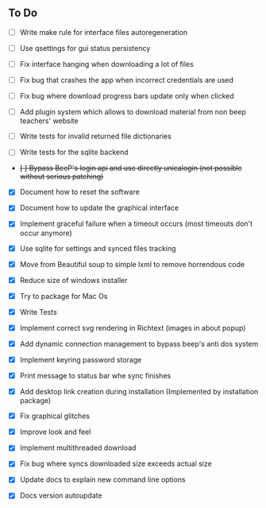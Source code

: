 ## To Do

- [ ] Write make rule for interface files autoregeneration

- [ ] Use qsettings for gui status persistency

- [ ] Fix interface hanging when downloading a lot of files

- [ ] Fix bug that crashes the app when incorrect credentials are used

- [ ] Fix bug where download progress bars update only when clicked

- [ ] Add plugin system which allows to download material from non beep
      teachers' website

- [ ] Write tests for invalid returned file dictionaries

- [ ] Write tests for the sqlite backend

- ~~[ ] Bypass BeeP's login api and use directly unicalogin (not possible without serious patching)~~

- [X] Document how to reset the software

- [X] Document how to update the graphical interface

- [X] Implement graceful failure when a timeout occurs (most timeouts don't occur anymore)

- [X] Use sqlite for settings and synced files tracking

- [X] Move from Beautiful soup to simple lxml to remove horrendous code

- [X] Reduce size of windows installer

- [X] Try to package for Mac Os

- [X] Write Tests

- [X] Implement correct svg rendering in Richtext (images in about popup)

- [X] Add dynamic connection management to bypass beep's anti dos system

- [X] Implement keyring password storage

- [X] Print message to status bar whe sync finishes

- [X] Add desktop link creation during installation (Implemented by installation package)

- [X] Fix graphical glitches

- [X] Improve look and feel

- [X] Implement multithreaded download

- [X] Fix bug where syncs downloaded size exceeds actual size

- [X] Update docs to explain new command line options

- [X] Docs version autoupdate
